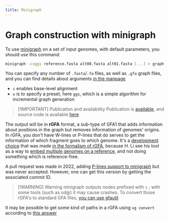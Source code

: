 ```yaml
---
title: Minigraph
---
```

# Graph construction with minigraph

To use [minigraph](https://github.com/lh3/minigraph) on a set of input genomes, with default parameters, you should use this command:

```bash
minigraph -cxggs reference.fasta alt00.fasta alt01.fasta [...] > graph.gfa
```

You can specify any number of `.fasta`/`.fa` files, as well as `.gfa` graph files, and you can find details about arguments [in the manpage](https://lh3.github.io/minigraph/minigraph.html)

+ `c` enables base-level alignment
+ `x` is to specify a preset, here `ggs`, which is a simple algorithm for incremental graph generation

> [!IMPORTANT] Publication and availability
> Publication is [available](https://genomebiology.biomedcentral.com/articles/10.1186/s13059-020-02168-z), and source code is available [here](https://github.com/lh3/minigraph)

The output will be in **rGFA** format, a sub-type of GFA1 that adds information about positions in the graph but removes information of genomes' origins. In rGFA, you don't have W-lines or P-lines that do serves to get the information of which fragment goes to which genome.
It's a [development choice](https://github.com/lh3/minigraph/issues/27) that was made [in the formalism of rGFA](https://github.com/lh3/minigraph/issues/26), because H. Li see his tool as a way to [embed multiple genomes on a reference](https://github.com/nf-core/pangenome/issues/20), and not doing something which is reference-free.

A pull request was made in 2022, adding [P-lines support to minigraph](https://github.com/lh3/minigraph/pull/77) but was never accepted. However, one can get this version by getting the associated commit ID.

> [!WARNING] Warning
> minigraph outputs nodes prefixed with `s` ; with some tools (such as odgi) it may cause crashes. To convert those rGFA's to standard GFA files, [you can use gfautil](https://github.com/vgteam/vg/issues/3129)

It may be possible to get some kind of paths in a rGFA using `vg convert` according to [this answer](https://github.com/pangenome/odgi/issues/546#issuecomment-1893382366)
